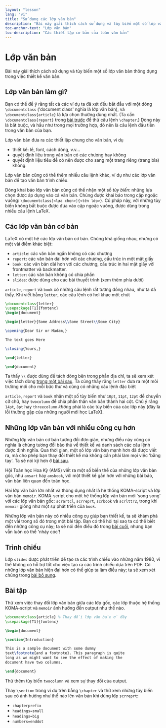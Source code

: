 ```yaml
---
layout: "lesson"
lang: "vi"
title: "Sử dụng các lớp văn bản"
description: "Bài này giải thích cách sử dụng và tùy biến một số lớp văn bản thông dụng trong việc thiết kế văn bản."
toc-anchor-text: "Lớp văn bản"
toc-description: "Các thiết lập cơ bản của toàn văn bản"
---
```


# Lớp văn bản

<span class="summary">Bài này giải thích cách sử dụng và tùy biến một số lớp văn
bản thông dụng trong việc thiết kế văn bản.</span>

## Lớp văn bản làm gì?

Bạn có thể để ý rằng tất cả các ví dụ ta đã xét đều bắt đầu với một dòng
`\documentclass` ('document class' nghĩa là lớp văn bản), và
`\documentclass{article}` là lựa chọn thường dùng nhất. (Ta cần
`\documentclass{report}` trong [bài trước](lesson-04) để thử câu lệnh
`\chapter`.) Dòng này là bắt buộc, và hầu như trong mọi trường hợp, đó nên là
câu lệnh đầu tiên trong văn bản của bạn.

Lớp văn bản đưa ra các thiết lập chung cho văn bản, ví dụ

- thiết kế: lề, font, cách dòng, v.v...
- quyết định liệu trong văn bản có các chương hay không
- quyết định liệu tiêu đề có nên được cho sang một trang riêng (trang bìa)
  không.

Lớp văn bản cũng có thể thêm nhiều câu lệnh khác, ví dụ như các lớp văn bản để
tạo văn bản trình chiếu.

Dòng khai báo lớp văn bản cũng có thể nhận một số _tùy biến_: những lựa chọn
được áp dụng vào cả văn bản. Chúng được khai báo trong cặp ngoặc vuông:
`\documentclass[<lựa chọn>]{<tên lớp>}`. Cú pháp này, với những tùy biến không
bắt buộc được đưa vào cặp ngoặc vuông, được dùng trong nhiều câu lệnh LaTeX.

## Các lớp văn bản cơ bản

LaTeX có một hệ các lớp văn bản cơ bản. Chúng khá giống nhau, nhưng có một vài
điểm khác biệt:

- `article`: các văn bản ngắn không có các chương
- `report`: các văn bản dài hơn với các chương, cấu trúc in một mặt giấy
- `book`: các văn bản dài hơn với các chương, cấu trúc in hai mặt giấy với
  frontmatter và backmatter.
- `letter`: các văn bản không có chia phần
- `slides`: được dùng cho các bài thuyết trình (xem thêm phía dưới)

`article`, `report` và `book` có những câu lệnh rất tương đồng nhau, như ta đã
thấy. Khi viết bằng `letter`, các câu lệnh có hơi khác một chút

```latex
\documentclass{letter}
\usepackage[T1]{fontenc}
\begin{document}

\begin{letter}{Some Address\\Some Street\\Some City}

\opening{Dear Sir or Madam,}

The text goes Here

\closing{Yours,}

\end{letter}

\end{document}
```

Ta thấy `\\` được dùng để tách dòng bên trong phần địa chỉ, ta sẽ xem xét việc
tách dòng [trong một bài sau](lesson-11). Ta cũng thấy rằng `letter` đưa ra một
môi trường mới cho mỗi bức thư và cũng có những câu lệnh đặc biệt

`article`, `report` và `book` nhận một số tùy biến như `10pt`, `11pt`, `12pt` để
chuyển cỡ chữ, hay `twocolumn` để chia phần thân văn bản thành hai cột. Chú ý
rằng `14pt`, `8pt` hay `threecolumn` *không* phải là các tùy biến của các lớp
này (đây là lỗi thường gặp của những người mới học LaTeX).

## Những lớp văn bản với nhiều công cụ hơn

Những lớp văn bản cơ bản tương đối đơn giản, nhưng điều này cũng có nghĩa là
chúng tương đối bảo thủ về thiết kế và danh sách các câu lệnh được định nghĩa.
Qua thời gian, một số lớp văn bản mạnh hơn đã được viết ra, mà cho phép bạn
thay đổi thiết kế mà không cần phải làm mọi việc 'bằng tay'. Ta sẽ nói kỹ hơn
ở [bài sau](lesson-11).

Hội Toán học Hoa Kỳ (AMS) viết ra một số biến thể của những lớp văn bản gốc, như
`amsart` hay `amsbook`, với một thiết kế gần hơn với những bài báo, văn bản liên
quan đến toán học.

Hai lớp văn bản lớn nhất và thông dụng nhất là hệ thống KOMA-script và lớp văn
bản `memoir`. KOMA-script cho một hệ thống lớp văn bản mới 'song song' với các
lớp văn bản gốc: `scrartcl`, `scrreprt`, `scrbook` và `scrlttr2`, trong khi
`memoir` giống như một sự phát triển của `book`.

Những lớp văn bản này có nhiều công cụ giúp bạn thiết kế, ta sẽ khám phá một vài
trong số đó trong một bài tập. Bạn có thể hỏi tại sao ta có thể biết đến những
công cụ này; ta sẽ nói đến điều đó trong [bài cuối](lesson-16), nhưng bạn vẫn
luôn có thể 'nhảy cóc'!

## Trình chiếu

Lớp `slides` được phát triển để tạo ra các trình chiếu vào những năm 1980, vì
thế không có hỗ trợ tốt cho việc tạo ra các trình chiếu dựa trên PDF. Có những
lớp văn bản hiện đại hơn có thể giúp ta làm điều này; ta sẽ xem xét chúng trong
[bài bổ sung](more-05).

## Bài tập

Thử xem việc thay đổi lớp văn bản giữa các lớp gốc, các lớp thuộc hệ thống
KOMA-script và `memoir` ảnh hưởng đến output như thế nào.

```latex
\documentclass{article} % Thay đổi lớp văn bản ở đây
\usepackage[T1]{fontenc}

\begin{document}

\section{Introduction}

This is a sample document with some dummy
text\footnote{and a footnote}. This paragraph is quite
long as we might want to see the effect of making the
document have two columns.

\end{document}
```

Thử thêm tùy biến `twocolumn` và xem sự thay đổi của output.

Thay `\section` trong ví dụ trên bằng `\chapter` và thử xem những tùy biến sau
có ảnh hưởng như thế nào lên văn bản khi dùng lớp `scrreprt`:

- `chapterprefix`
- `headings=small`
- `headings=big`
- `numbers=enddot`
